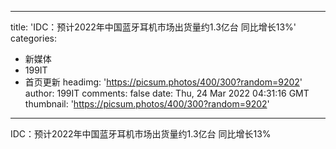 
---
title: 'IDC：预计2022年中国蓝牙耳机市场出货量约1.3亿台  同比增长13%'
categories: 
 - 新媒体
 - 199IT
 - 首页更新
headimg: 'https://picsum.photos/400/300?random=9202'
author: 199IT
comments: false
date: Thu, 24 Mar 2022 04:31:16 GMT
thumbnail: 'https://picsum.photos/400/300?random=9202'
---

<div>   
IDC：预计2022年中国蓝牙耳机市场出货量约1.3亿台  同比增长13%  
</div>
            